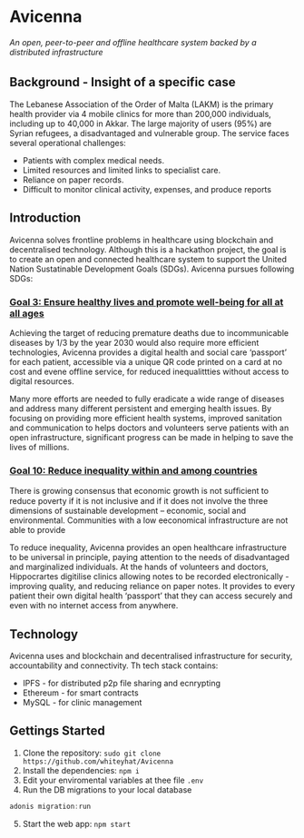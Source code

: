 # Avicenna
###### An open, peer-to-peer and offline healthcare system backed by a distributed infrastructure 

## Background - Insight of a specific case

The Lebanese Association of the Order of Malta (LAKM) is the primary health provider via 4 mobile clinics for more than 200,000 individuals, including up to 40,000 in Akkar.
The large majority of users (95%) are Syrian refugees, a disadvantaged and vulnerable group.
The service faces several operational challenges:
* Patients with complex medical needs.
* Limited resources and limited links to specialist care.
* Reliance on paper records.
* Difficult to monitor clinical activity, expenses, and produce reports

## Introduction
Avicenna solves frontline problems in healthcare using blockchain and decentralised technology. Although this is a hackathon project, the goal is to create an open and connected healthcare system to support the United Nation Sustatinable Development Goals (SDGs). Avicenna pursues following SDGs:

###  [Goal 3: Ensure healthy lives and promote well-being for all at all ages](https://www.un.org/sustainabledevelopment/health/)
Achieving the target of reducing premature deaths due to incommunicable diseases by 1/3 by the year 2030 would also require more efficient technologies, Avicenna provides a digital health and social care ‘passport’ for each patient, accessible via a unique QR code printed on a card at no cost and evene offline service, for reduced inequalittties without access to digital resources.  

Many more efforts are needed to fully eradicate a wide range of diseases and address many different persistent and emerging health issues. By focusing on providing more efficient health systems, improved sanitation and communication to helps doctors and volunteers serve patients with an open infrastructure, significant progress can be made in helping to save the lives of millions.

###  [Goal 10: Reduce inequality within and among countries](https://www.un.org/sustainabledevelopment/inequality/)
There is growing consensus that economic growth is not sufﬁcient to reduce poverty if it is not inclusive and if it does not involve the three dimensions of sustainable development – economic, social and environmental. Communities with a low eeconomical infrastructure are not able to provide 

To reduce inequality, Avicenna provides an open healthcare infrastructure to be universal in principle, paying attention to the needs of disadvantaged and marginalized individuals. At the hands of volunteers and doctors, Hippocrartes digitilise clinics allowing notes to be recorded electronically - improving quality, and reducing reliance on paper notes. It provides to every patient their own digital health ‘passport’ that they can access securely and even with no internet access from anywhere.
 

## Technology
Avicenna uses and blockchain and decentralised infrastructure for security, accountability and connectivity. Th tech stack contains:
* IPFS - for distributed p2p file sharing and ecnrypting
* Ethereum - for smart contracts
* MySQL - for clinic management


## Gettings Started
1. Clone the repository: `sudo git clone https://github.com/whiteyhat/Avicenna`
2. Install the dependencies: `npm i`
3. Edit your enviromental variables at thee file `.env`
4. Run the DB migrations to your local database 
```js
adonis migration:run
```
5. Start the web app: `npm start`
